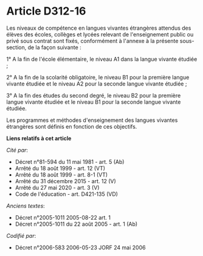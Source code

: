 # Article D312-16

Les niveaux de compétence en langues vivantes étrangères attendus des élèves des écoles, collèges et lycées relevant de
l'enseignement public ou privé sous contrat sont fixés, conformément à l'annexe à la présente sous-section, de la façon
suivante :

1° A la fin de l'école élémentaire, le niveau A1 dans la langue vivante étudiée ;

2° A la fin de la scolarité obligatoire, le niveau B1 pour la première langue vivante étudiée et le niveau A2 pour la seconde
langue vivante étudiée ;

3° A la fin des études du second degré, le niveau B2 pour la première langue vivante étudiée et le niveau B1 pour la seconde
langue vivante étudiée.

Les programmes et méthodes d'enseignement des langues vivantes étrangères sont définis en fonction de ces objectifs.

**Liens relatifs à cet article**

_Cité par_:

  - Décret n°81-594 du 11 mai 1981 - art. 5 (Ab)
  - Arrêté du 18 août 1999 - art. 12 (VT)
  - Arrêté du 18 août 1999 - art. 8-1 (VT)
  - Arrêté du 31 décembre 2015 - art. 12 (V)
  - Arrêté du 27 mai 2020 - art. 3 (V)
  - Code de l'éducation - art. D421-135 (VD)

_Anciens textes_:

  - Décret n°2005-1011 2005-08-22 art. 1
  - Décret n°2005-1011 du 22 août 2005 - art. 1 (Ab)

_Codifié par_:

  - Décret n°2006-583 2006-05-23 JORF 24 mai 2006
